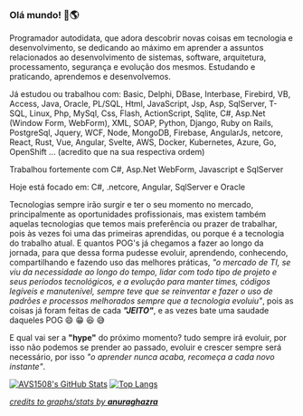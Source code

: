 ### Olá mundo! 🤙🌎

<!--
**taranttini/taranttini** is a ✨ _special_ ✨ repository because its `README.md` (this file) appears on your GitHub profile.

Here are some ideas to get you started:

- 🔭 I’m currently working on ...
- 🌱 I’m currently learning ...
- 👯 I’m looking to collaborate on ...
- 🤔 I’m looking for help with ...
- 💬 Ask me about ...
- 📫 How to reach me: ...
- 😄 Pronouns: ...
- ⚡ Fun fact: ...
-->

Programador autodidata, que adora descobrir novas coisas em tecnologia e desenvolvimento, se dedicando ao máximo em aprender a assuntos relacionados ao desenvolvimento de sistemas, software, arquitetura, processamento, segurança e evolução dos mesmos. Estudando e praticando, aprendemos e desenvolvemos.

Já estudou ou trabalhou com: Basic, Delphi, DBase, Interbase, Firebird, VB, Access, Java, Oracle, PL/SQL, Html, JavaScript, Jsp, Asp, SqlServer, T-SQL, Linux, Php, MySql, Css, Flash, ActionScript, Sqlite, C#, Asp.Net (Window Form, WebForm), XML, SOAP, Python, Django, Ruby on Rails, PostgreSql, Jquery, WCF, Node, MongoDB, Firebase, AngularJs, netcore, React, Rust, Vue, Angular, Svelte, AWS, Docker, Kubernetes, Azure, Go, OpenShift ... (acredito que na sua respectiva ordem)

Trabalhou fortemente com C#, Asp.Net WebForm, Javascript e SqlServer

Hoje está focado em: C#, .netcore, Angular, SqlServer e Oracle

Tecnologias sempre irão surgir e ter o seu momento no mercado, principalmente as oportunidades profissionais, mas existem também aquelas tecnologias que temos mais preferência ou prazer de trabalhar, pois às vezes foi uma das primeiras aprendidas, ou porque é a tecnologia do trabalho atual. E quantos POG's já chegamos a fazer ao longo da jornada, para que dessa forma pudesse evoluir, aprendendo, conhecendo, compartilhando e fazendo uso das melhores práticas, *"o mercado de TI, se viu da necessidade ao longo do tempo, lidar com todo tipo de projeto e seus períodos tecnológicos, e a evolução para manter times, códigos legíveis e manutenível, sempre teve que se reinventar e fazer o uso de padrões e processos melhorados sempre que a tecnologia evoluiu"*, pois as coisas já foram feitas de cada ***"JEITO"***, e as vezes bate uma saudade daqueles POG 😄 😁 😆 😅

E qual vai ser a **"hype"** do próximo momento? tudo sempre irá evoluir, por isso não podemos se prender ao passado, evoluir e crescer sempre será necessário, por isso *"o aprender nunca acaba, recomeça a cada novo instante"*.

[![AVS1508's GitHub Stats](https://github-readme-stats.vercel.app/api?username=taranttini&show_icons=true&hide=issues,contribs&theme=buefy)](https://github.com/taranttini)
[![Top Langs](https://github-readme-stats.vercel.app/api/top-langs/?username=taranttini&layout=compact&langs_count=6&count_private=true&include_all_commits=true&show_icons=true&theme=buefy)](https://github.com/taranttini)

[*credits to graphs/stats by **anuraghazra***](https://github.com/anuraghazra/github-readme-stats)

